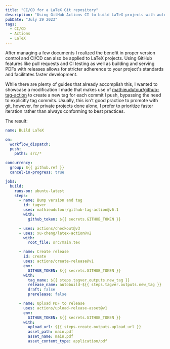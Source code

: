 ```yaml
---
title: "CI/CD for a LaTeX Git repository"
description: "Using GitHub Actions CI to build LaTeX projects with automatic tagging and releases."
pubDate: "July 29 2023"
tags:
  - CI/CD
  - Actions
  - LaTeX
---
```


After managing a few documents I realized the benefit in proper version control and CI/CD
can also be applied to LaTeX projects. Using GitHub features like pull requests and CI
testing as well as building and serving PDFs with releases allows for stricter adherence
to your project's standards and facilitates faster development.

While there are plenty of guides that already accomplish this, I wanted to showcase a
modification I made that makes use of [mathieudutour/github-tag-action][repo link] to
create a new tag for each commit I push, bypassing the need to explicitly tag commits.
Usually, this isn't good practice to promote with git, however, for private projects
done alone, I prefer to prioritize faster iteration rather than always conforming to best
practices.

[repo link]: https://github.com/mathieudutour/github-tag-action

The result:

```yaml
name: Build LaTeX

on:
  workflow_dispatch:
  push:
    paths: src/*

concurrency:
  group: ${{ github.ref }}
  cancel-in-progress: true

jobs:
  build:
    runs-on: ubuntu-latest
    steps:
      - name: Bump version and tag
        id: tagver
        uses: mathieudutour/github-tag-action@v6.1
        with:
          github_token: ${{ secrets.GITHUB_TOKEN }}

      - uses: actions/checkout@v3
      - uses: xu-cheng/latex-action@v2
        with:
          root_file: src/main.tex

      - name: Create release
        id: create
        uses: actions/create-release@v1
        env:
          GITHUB_TOKEN: ${{ secrets.GITHUB_TOKEN }}
        with:
          tag_name: ${{ steps.tagver.outputs.new_tag }}
          release_name: autobuild-${{ steps.tagver.outputs.new_tag }}
          draft: false
          prerelease: false

      - name: Upload PDF to release
        uses: actions/upload-release-asset@v1
        env:
          GITHUB_TOKEN: ${{ secrets.GITHUB_TOKEN }}
        with:
          upload_url: ${{ steps.create.outputs.upload_url }}
          asset_path: main.pdf
          asset_name: main.pdf
          asset_content_type: application/pdf
```
